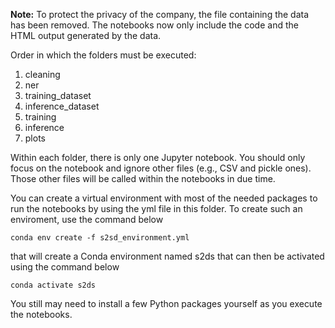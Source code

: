 **Note:** To protect the privacy of the company, the file containing the data has been removed. The notebooks now only include the code and the HTML output generated by the data.

Order in which the folders must be executed:

1. cleaning
2. ner
3. training_dataset
4. inference_dataset
5. training
6. inference
7. plots

Within each folder, there is only one Jupyter notebook. You should only focus on the notebook and ignore other files (e.g., CSV and pickle ones). Those other files will be called within the notebooks in due time.

You can create a virtual environment with most of the needed packages to run the notebooks by using the yml file in this folder. To create such an enviroment, use the command below

```conda env create -f s2sd_environment.yml```

that will create a Conda environment named s2ds that can then be activated using the command below

```conda activate s2ds```

You still may need to install a few Python packages yourself as you execute the notebooks.

